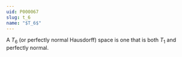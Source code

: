```yaml
---
uid: P000067
slug: t_6
name: "$T_6$"
---
```

A $T_6$ (or perfectly normal Hausdorff) space is one that is both $T_1$ and perfectly normal.

